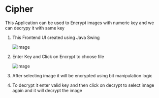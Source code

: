 # Cipher

This Application can be used to Encrypt images with numeric key and we can decrypy it with same key
1. This Frontend UI created using Java Swing
   
   ![image](https://github.com/skadam2041/Cipher/assets/110198026/184376fd-c997-405b-8742-afbe696cc6dc)

2. Enter Key and Click on Encrypt to choose file

   ![image](https://github.com/skadam2041/Cipher/assets/110198026/7630c12a-1524-4f06-8595-74126afeb4c4)

3. After selecting image it will be encrypted using bit manipulation logic

4. To decrypt it enter valid key and then click on decrypt to select image again and it will decrypt the image



